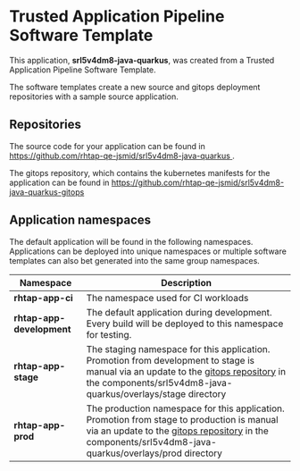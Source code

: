 # Trusted Application Pipeline Software Template

This application, **srl5v4dm8-java-quarkus**, was created from a Trusted Application Pipeline Software Template.

The software templates create a new source and gitops deployment repositories with a sample source application. 

## Repositories

The source code for your application can be found in [https://github.com/rhtap-qe-jsmid/srl5v4dm8-java-quarkus ](https://github.com/rhtap-qe-jsmid/srl5v4dm8-java-quarkus ).
 
The gitops repository, which contains the kubernetes manifests for the application can be found in 
[https://github.com/rhtap-qe-jsmid/srl5v4dm8-java-quarkus-gitops ](https://github.com/rhtap-qe-jsmid/srl5v4dm8-java-quarkus-gitops ) 

## Application namespaces 

The default application will be found in the following namespaces. Applications can be deployed into unique namespaces or multiple software templates can also bet generated into the same group namespaces.  

|  Namespace   |  Description   |  
| -------- | -------- |
| **rhtap-app-ci** | The namespace used for CI workloads |
| **rhtap-app-development** | The default application during development. Every build will be deployed to this namespace for testing. |
| **rhtap-app-stage** | The staging namespace for this application. Promotion from development to stage is manual via an update to the [gitops repository](https://github.com/rhtap-qe-jsmid/srl5v4dm8-java-quarkus-gitops ) in the components/srl5v4dm8-java-quarkus/overlays/stage directory |
| **rhtap-app-prod** | The production namespace for this application. Promotion from stage to production is manual via an update to the [gitops repository](https://github.com/rhtap-qe-jsmid/srl5v4dm8-java-quarkus-gitops ) in the components/srl5v4dm8-java-quarkus/overlays/prod directory |